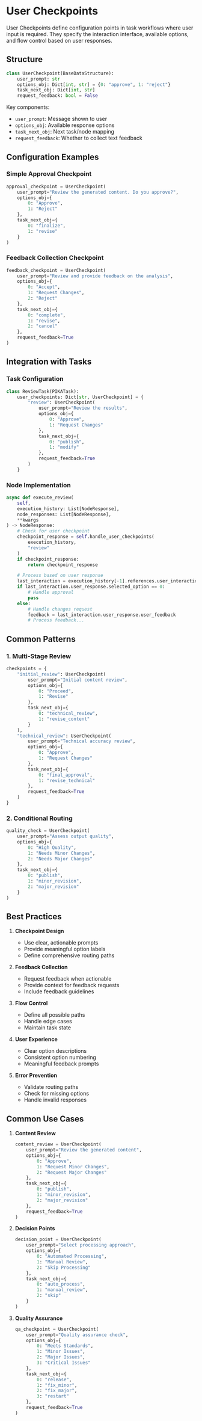 # User Checkpoints

User Checkpoints define configuration points in task workflows where user input is required. They specify the interaction interface, available options, and flow control based on user responses.

## Structure

```python
class UserCheckpoint(BaseDataStructure):
    user_prompt: str
    options_obj: Dict[int, str] = {0: "approve", 1: "reject"}
    task_next_obj: Dict[int, str]
    request_feedback: bool = False
```

Key components:
- `user_prompt`: Message shown to user
- `options_obj`: Available response options
- `task_next_obj`: Next task/node mapping
- `request_feedback`: Whether to collect text feedback

## Configuration Examples

### Simple Approval Checkpoint
```python
approval_checkpoint = UserCheckpoint(
    user_prompt="Review the generated content. Do you approve?",
    options_obj={
        0: "Approve",
        1: "Reject"
    },
    task_next_obj={
        0: "finalize",
        1: "revise"
    }
)
```

### Feedback Collection Checkpoint
```python
feedback_checkpoint = UserCheckpoint(
    user_prompt="Review and provide feedback on the analysis",
    options_obj={
        0: "Accept",
        1: "Request Changes",
        2: "Reject"
    },
    task_next_obj={
        0: "complete",
        1: "revise",
        2: "cancel"
    },
    request_feedback=True
)
```

## Integration with Tasks

### Task Configuration
```python
class ReviewTask(PIKATask):
    user_checkpoints: Dict[str, UserCheckpoint] = {
        "review": UserCheckpoint(
            user_prompt="Review the results",
            options_obj={
                0: "Approve",
                1: "Request Changes"
            },
            task_next_obj={
                0: "publish",
                1: "modify"
            },
            request_feedback=True
        )
    }
```

### Node Implementation
```python
async def execute_review(
    self,
    execution_history: List[NodeResponse],
    node_responses: List[NodeResponse],
    **kwargs
) -> NodeResponse:
    # Check for user checkpoint
    checkpoint_response = self.handle_user_checkpoints(
        execution_history,
        "review"
    )
    if checkpoint_response:
        return checkpoint_response

    # Process based on user response
    last_interaction = execution_history[-1].references.user_interactions[-1]
    if last_interaction.user_response.selected_option == 0:
        # Handle approval
        pass
    else:
        # Handle changes request
        feedback = last_interaction.user_response.user_feedback
        # Process feedback...
```

## Common Patterns

### 1. Multi-Stage Review
```python
checkpoints = {
    "initial_review": UserCheckpoint(
        user_prompt="Initial content review",
        options_obj={
            0: "Proceed",
            1: "Revise"
        },
        task_next_obj={
            0: "technical_review",
            1: "revise_content"
        }
    ),
    "technical_review": UserCheckpoint(
        user_prompt="Technical accuracy review",
        options_obj={
            0: "Approve",
            1: "Request Changes"
        },
        task_next_obj={
            0: "final_approval",
            1: "revise_technical"
        },
        request_feedback=True
    )
}
```

### 2. Conditional Routing
```python
quality_check = UserCheckpoint(
    user_prompt="Assess output quality",
    options_obj={
        0: "High Quality",
        1: "Needs Minor Changes",
        2: "Needs Major Changes"
    },
    task_next_obj={
        0: "publish",
        1: "minor_revision",
        2: "major_revision"
    }
)
```

## Best Practices

1. **Checkpoint Design**
   - Use clear, actionable prompts
   - Provide meaningful option labels
   - Define comprehensive routing paths

2. **Feedback Collection**
   - Request feedback when actionable
   - Provide context for feedback requests
   - Include feedback guidelines

3. **Flow Control**
   - Define all possible paths
   - Handle edge cases
   - Maintain task state

4. **User Experience**
   - Clear option descriptions
   - Consistent option numbering
   - Meaningful feedback prompts

5. **Error Prevention**
   - Validate routing paths
   - Check for missing options
   - Handle invalid responses

## Common Use Cases

1. **Content Review**
   ```python
   content_review = UserCheckpoint(
       user_prompt="Review the generated content",
       options_obj={
           0: "Approve",
           1: "Request Minor Changes",
           2: "Request Major Changes"
       },
       task_next_obj={
           0: "publish",
           1: "minor_revision",
           2: "major_revision"
       },
       request_feedback=True
   )
   ```

2. **Decision Points**
   ```python
   decision_point = UserCheckpoint(
       user_prompt="Select processing approach",
       options_obj={
           0: "Automated Processing",
           1: "Manual Review",
           2: "Skip Processing"
       },
       task_next_obj={
           0: "auto_process",
           1: "manual_review",
           2: "skip"
       }
   )
   ```

3. **Quality Assurance**
   ```python
   qa_checkpoint = UserCheckpoint(
       user_prompt="Quality assurance check",
       options_obj={
           0: "Meets Standards",
           1: "Minor Issues",
           2: "Major Issues",
           3: "Critical Issues"
       },
       task_next_obj={
           0: "release",
           1: "fix_minor",
           2: "fix_major",
           3: "restart"
       },
       request_feedback=True
   )
   ```